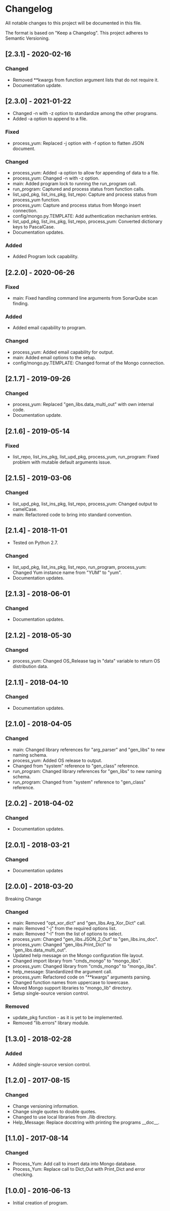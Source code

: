 # Changelog
All notable changes to this project will be documented in this file.

The format is based on "Keep a Changelog".  This project adheres to Semantic Versioning.


## [2.3.1] - 2020-02-16
### Changed
-  Removed \*\*kwargs from function argument lists that do not require it.
- Documentation update.


## [2.3.0] - 2021-01-22
- Changed -n with -z option to standardize among the other programs.
- Added -a option to append to a file.

### Fixed
- process_yum:  Replaced -j option with -f option to flatten JSON document.

### Changed
- process_yum:  Added -a option to allow for appending of data to a file.
- process_yum:  Changed -n with -z option.
- main:  Added program lock to running the run_program call.
- run_program:  Captured and process status from function calls.
- list_upd_pkg, list_ins_pkg, list_repo:  Capture and process status from process_yum function.
- process_yum:  Capture and process status from Mongo insert connection.
- config/mongo.py.TEMPLATE:  Add authentication mechanism entries.
- list_upd_pkg, list_ins_pkg, list_repo, process_yum:  Converted dictionary keys to PascalCase.
- Documentation updates.

### Added
- Added Program lock capability.


## [2.2.0] - 2020-06-26
### Fixed
- main:  Fixed handling command line arguments from SonarQube scan finding.

### Added
- Added email capability to program.

### Changed
- process_yum:  Added email capability for output.
- main:  Added email options to the setup.
- config/mongo.py.TEMPLATE: Changed format of the Mongo connection.


## [2.1.7] - 2019-09-26
### Changed
- process_yum:  Replaced "gen_libs.data_multi_out" with own internal code.
- Documentation update.


## [2.1.6] - 2019-05-14
### Fixed
- list_repo, list_ins_pkg, list_upd_pkg, process_yum, run_program:  Fixed problem with mutable default arguments issue.


## [2.1.5] - 2019-03-06
### Changed
- list_upd_pkg, list_ins_pkg, list_repo, process_yum:  Changed output to camelCase.
- main: Refactored code to bring into standard convention.


## [2.1.4] - 2018-11-01
- Tested on Python 2.7.

### Changed
- list_upd_pkg, list_ins_pkg, list_repo, run_program, process_yum:  Changed Yum instance name from "YUM" to "yum".
- Documentation updates.


## [2.1.3] - 2018-06-01
### Changed
- Documentation updates.


## [2.1.2] - 2018-05-30
### Changed
- process_yum:  Changed OS_Release tag in "data" variable to return OS distribution data.


## [2.1.1] - 2018-04-10
### Changed
- Documentation updates.


## [2.1.0] - 2018-04-05
### Changed
- main:  Changed library references for "arg_parser" and "gen_libs" to new naming schema.
- process_yum:  Added OS release to output.
- Changed from "system" reference to "gen_class" reference.
- run_program: Changed library references for "gen_libs" to new naming schema.
- run_program:  Changed from "system" reference to "gen_class" reference.


## [2.0.2] - 2018-04-02
### Changed
- Documentation updates.

 
## [2.0.1] - 2018-03-21
### Changed
- Documentation updates


## [2.0.0] - 2018-03-20
Breaking Change

### Changed
- main:  Removed "opt_xor_dict" and "gen_libs.Arg_Xor_Dict" call.
- main:  Removed "-j" from the required options list.
- main:  Removed "-I" from the list of options to select.
- process_yum: Changed "gen_libs.JSON_2_Out" to "gen_libs.ins_doc".
- process_yum: Changed "gen_libs.Print_Dict" to "gen_libs.data_multi_out".
- Updated help message on the Mongo configuration file layout.
- Changed import library from "cmds_mongo" to "mongo_libs".
- process_yum:  Changed library from "cmds_mongo" to "mongo_libs".
- help_message:  Standardized the argument call.
- process_yum:  Refactored code on "\*\*kwargs" arguments parsing.
- Changed function names from uppercase to lowercase.
- Moved Mongo support libraries to "mongo_lib" directory.
- Setup single-source version control.

### Removed
- update_pkg function - as it is yet to be implemented.
- Removed "lib.errors" library module.


## [1.3.0] - 2018-02-28
### Added
- Added single-source version control.


## [1.2.0] - 2017-08-15
### Changed
- Change versioning information.
- Change single quotes to double quotes.
- Changed to use local libraries from ./lib directory.
- Help_Message:  Replace docstring with printing the programs \_\_doc\_\_.


## [1.1.0] - 2017-08-14
### Changed
- Process_Yum: Add call to insert data into Mongo database.
- Process_Yum: Replace call to Dict_Out with Print_Dict and error checking.


## [1.0.0] - 2016-06-13
- Initial creation of program.

